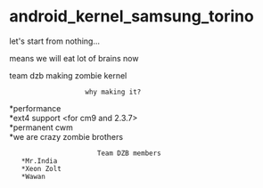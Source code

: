 android_kernel_samsung_torino
=============================

let's start from nothing...
 
means we will eat lot of brains now
 
team dzb making zombie kernel <to reveal the darker side>

                       why making it?              
   *performance                      
   *ext4 support <for cm9 and 2.3.7>  
   *permanent cwm     
   *we are crazy zombie brothers      
          
                          Team DZB members                        
       *Mr.India         
       *Xeon Zolt               
       *Wawan                 
